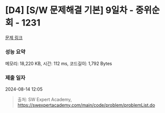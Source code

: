 # [D4] [S/W 문제해결 기본] 9일차 - 중위순회 - 1231 

[문제 링크](https://swexpertacademy.com/main/code/problem/problemDetail.do?contestProbId=AV140YnqAIECFAYD) 

### 성능 요약

메모리: 18,220 KB, 시간: 112 ms, 코드길이: 1,792 Bytes

### 제출 일자

2024-08-14 12:05



> 출처: SW Expert Academy, https://swexpertacademy.com/main/code/problem/problemList.do